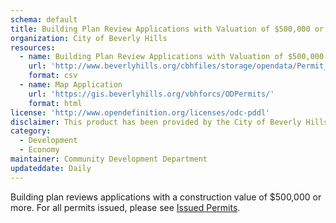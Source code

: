 ```yaml
---
schema: default
title: Building Plan Review Applications with Valuation of $500,000 or more
organization: City of Beverly Hills
resources:
  - name: Building Plan Review Applications with Valuation of $500,000 or more
    url: 'http://www.beverlyhills.org/cbhfiles/storage/opendata/Permit_Issued_PlanCheck_REQ.csv'
    format: csv
  - name: Map Application
    url: 'https://gis.beverlyhills.org/vbhforcs/ODPermits/'
    format: html    
license: 'http://www.opendefinition.org/licenses/odc-pddl'
disclaimer: This product has been provided by the City of Beverly Hills on as as-is basis for informational purposes. No warranty is made by the City of Beverly Hills regarding specific accuracy, completeness, or fitness for any particular purpose or use of any data made available on the City’s Open Data Portal. The City reserves the right to discontinue availability of content on the Open Data Portal at any time and for any reason.
category:
  - Development
  - Economy
maintainer: Community Development Department
updateddate: Daily
---
```

Building plan reviews applications with a construction value of $500,000 or more. For all permits issued, please see  [Issued Permits](/opendata/datasets/permitsissued/).
